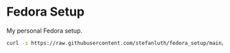# Fedora Setup

My personal Fedora setup.

```bash
curl -s https://raw.githubusercontent.com/stefanluth/fedora_setup/main/setup.sh | bash
```
